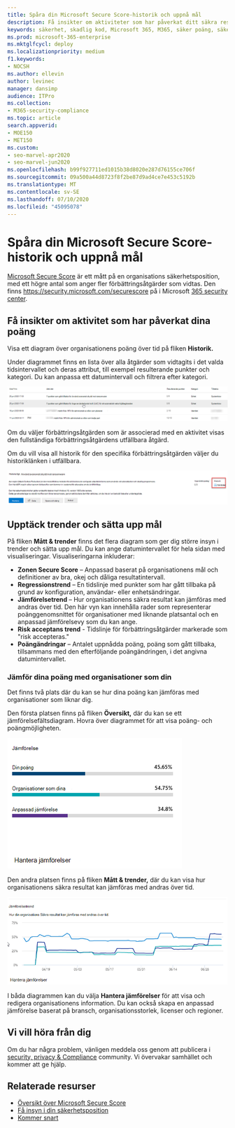 ```yaml
---
title: Spåra din Microsoft Secure Score-historik och uppnå mål
description: Få insikter om aktiviteter som har påverkat ditt säkra resultat. Upptäck trender och sätt upp mål.
keywords: säkerhet, skadlig kod, Microsoft 365, M365, säker poäng, säkerhetscenter, förbättringsåtgärder
ms.prod: microsoft-365-enterprise
ms.mktglfcycl: deploy
ms.localizationpriority: medium
f1.keywords:
- NOCSH
ms.author: ellevin
author: levinec
manager: dansimp
audience: ITPro
ms.collection:
- M365-security-compliance
ms.topic: article
search.appverid:
- MOE150
- MET150
ms.custom:
- seo-marvel-apr2020
- seo-marvel-jun2020
ms.openlocfilehash: b99f927711ed1015b38d8020e287d76155ce706f
ms.sourcegitcommit: 09a500a44d8723f8f2be87d9ad4ce7e453c5192b
ms.translationtype: MT
ms.contentlocale: sv-SE
ms.lasthandoff: 07/10/2020
ms.locfileid: "45095078"
---
```

# <a name="track-your-microsoft-secure-score-history-and-meet-goals"></a>Spåra din Microsoft Secure Score-historik och uppnå mål

[Microsoft Secure Score](microsoft-secure-score.md) är ett mått på en organisations säkerhetsposition, med ett högre antal som anger fler förbättringsåtgärder som vidtas. Den finns https://security.microsoft.com/securescore på i Microsoft [365 security center](overview-security-center.md).

## <a name="gain-insights-into-activity-that-has-affected-your-score"></a>Få insikter om aktivitet som har påverkat dina poäng

Visa ett diagram över organisationens poäng över tid på fliken **Historik.**

Under diagrammet finns en lista över alla åtgärder som vidtagits i det valda tidsintervallet och deras attribut, till exempel resulterande punkter och kategori. Du kan anpassa ett datumintervall och filtrera efter kategori.

![Aktivitetshistorik](../../media/secure-score/secure-score-history-activity.png)

Om du väljer förbättringsåtgärden som är associerad med en aktivitet visas den fullständiga förbättringsåtgärdens utfällbara åtgärd.

Om du vill visa all historik för den specifika förbättringsåtgärden väljer du historiklänken i utfällbara.

![Förbättringsåtgärder historia](../../media/secure-score/secure-score-history-flyout.png)

## <a name="discover-trends-and-set-goals"></a>Upptäck trender och sätta upp mål

På fliken **Mått & trender** finns det flera diagram som ger dig större insyn i trender och sätta upp mål. Du kan ange datumintervallet för hela sidan med visualiseringar. Visualiseringarna inkluderar:

* **Zonen Secure Score** – Anpassad baserat på organisationens mål och definitioner av bra, okej och dåliga resultatintervall.
* **Regressionstrend** – En tidslinje med punkter som har gått tillbaka på grund av konfiguration, användar- eller enhetsändringar.  
* **Jämförelsetrend** – Hur organisationens säkra resultat kan jämföras med andras över tid. Den här vyn kan innehålla rader som representerar poänggenomsnittet för organisationer med liknande platsantal och en anpassad jämförelsevy som du kan ange.
* **Risk acceptans trend** - Tidslinje för förbättringsåtgärder markerade som "risk accepteras."
* **Poängändringar** – Antalet uppnådda poäng, poäng som gått tillbaka, tillsammans med den efterföljande poängändringen, i det angivna datumintervallet.

### <a name="compare-your-score-to-organizations-like-yours"></a>Jämför dina poäng med organisationer som din

Det finns två plats där du kan se hur dina poäng kan jämföras med organisationer som liknar dig.

Den första platsen finns på fliken **Översikt,** där du kan se ett jämförelsefältsdiagram. Hovra över diagrammet för att visa poäng- och poängmöjligheten.

![Stapeldiagram över liknande organisations poäng](../../media/secure-score/secure-score-comparison-bar.png)

Den andra platsen finns på fliken **Mått & trender,** där du kan visa hur organisationens säkra resultat kan jämföras med andras över tid.

![Linjediagram över liknande organisations poäng över tid](../../media/secure-score/secure-score-comparison-trend.png)

I båda diagrammen kan du välja **Hantera jämförelser** för att visa och redigera organisationens information. Du kan också skapa en anpassad jämförelse baserat på bransch, organisationsstorlek, licenser och regioner. 

## <a name="we-want-to-hear-from-you"></a>Vi vill höra från dig

Om du har några problem, vänligen meddela oss genom att publicera i [security, privacy & Compliance](https://techcommunity.microsoft.com/t5/Security-Privacy-Compliance/bd-p/security_privacy) community. Vi övervakar samhället och kommer att ge hjälp.

## <a name="related-resources"></a>Relaterade resurser

- [Översikt över Microsoft Secure Score](microsoft-secure-score.md)
- [Få insyn i din säkerhetsposition](microsoft-secure-score-improvement-actions.md)
- [Kommer snart](microsoft-secure-score-whats-coming.md)